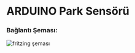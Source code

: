 # ARDUINO Park Sensörü

### Bağlantı Şeması:
![fritzing şeması](https://github.com/Flamercre/Arduino-Park-Sensoru/blob/main/Park-Sensoru_bb.png?raw=true)
